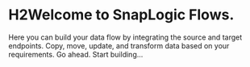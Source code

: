 # H2Welcome to SnapLogic Flows. 

Here you can build your data flow by integrating the source and target endpoints. Copy, move, update, and transform data based on your requirements. 
Go ahead. Start building...
